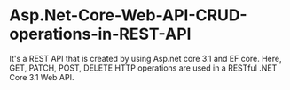 # Asp.Net-Core-Web-API-CRUD-operations-in-REST-API
It's a REST API that is created by using Asp.net core 3.1 and EF core. Here, GET, PATCH, POST, DELETE HTTP operations are used in a RESTful .NET Core 3.1 Web API. 
